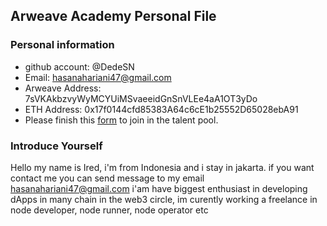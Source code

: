 ## Arweave Academy Personal File

### Personal information

- github account: @DedeSN
- Email: hasanahariani47@gmail.com
- Arweave Address: 7sVKAkbzvyWyMCYUiMSvaeeidGnSnVLEe4aA1OT3yDo
- ETH Address: 0x17f0144cfd85383A64c6cE1b25552D65028ebA91
- Please finish this [form](https://docs.google.com/forms/d/e/1FAIpQLSfWA5fIIcBgmRppm3jNz5vmf9Mai_QMVil-2pO4r7YKn_Zhtw/viewform?usp=sf_link) to join in the talent pool.

### Introduce Yourself
Hello my name is Ired, i'm from Indonesia and i stay in jakarta. if you want contact me you can send message to my email hasanahariani47@gmail.com
 i'am have biggest enthusiast in developing dApps in many chain in the web3 circle, im curently working a freelance in node developer, node runner, node operator etc
